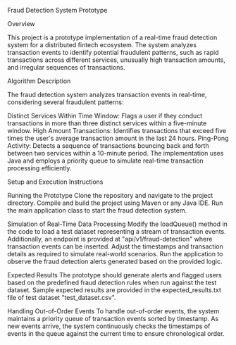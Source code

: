 Fraud Detection System Prototype

Overview

This project is a prototype implementation of a real-time fraud detection system for a distributed fintech ecosystem. The system analyzes transaction events to identify potential fraudulent patterns, such as rapid transactions across different services, unusually high transaction amounts, and irregular sequences of transactions.

Algorithm Description

The fraud detection system analyzes transaction events in real-time, considering several fraudulent patterns:

Distinct Services Within Time Window: Flags a user if they conduct transactions in more than three distinct services within a five-minute window.
High Amount Transactions: Identifies transactions that exceed five times the user's average transaction amount in the last 24 hours.
Ping-Pong Activity: Detects a sequence of transactions bouncing back and forth between two services within a 10-minute period.
The implementation uses Java and employs a priority queue to simulate real-time transaction processing efficiently.

Setup and Execution Instructions

Running the Prototype
Clone the repository and navigate to the project directory.
Compile and build the project using Maven or any Java IDE.
Run the main application class to start the fraud detection system.

Simulation of Real-Time Data Processing
Modify the loadQueue() method in the code to load a test dataset representing a stream of transaction events. Additionally, an endpoint is provided at "api/v1/fraud-detection" where transaction events can be inserted.
Adjust the timestamps and transaction details as required to simulate real-world scenarios.
Run the application to observe the fraud detection alerts generated based on the provided logic.

Expected Results
The prototype should generate alerts and flagged users based on the predefined fraud detection rules when run against the test dataset. Sample expected results are provided in the expected_results.txt file of test dataset "test_dataset.csv".

Handling Out-of-Order Events
To handle out-of-order events, the system maintains a priority queue of transaction events sorted by timestamp. As new events arrive, the system continuously checks the timestamps of events in the queue against the current time to ensure chronological order.

